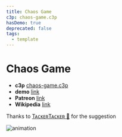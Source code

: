 ```yaml
---
title: Chaos Game
c3p: chaos-game.c3p
hasDemo: true
deprecated: false
tags:
  - template
---
```


# Chaos Game

* **c3p** [chaos-game.c3p](source/c3p/chaos-game.c3p)
* **demo** [link](demo)
* **Patreon** [link](https://www.patreon.com/posts/chaos-game-50186765)
* **Wikipedia** [link](https://en.wikipedia.org/wiki/Chaos_game)

Thanks to [TᴀᴄᴋᴇʀTᴀᴄᴋᴇʀ 🐰](https://twitter.com/2xTacker/status/1380158497543847943) for the suggestion

![animation](animation.gif)

